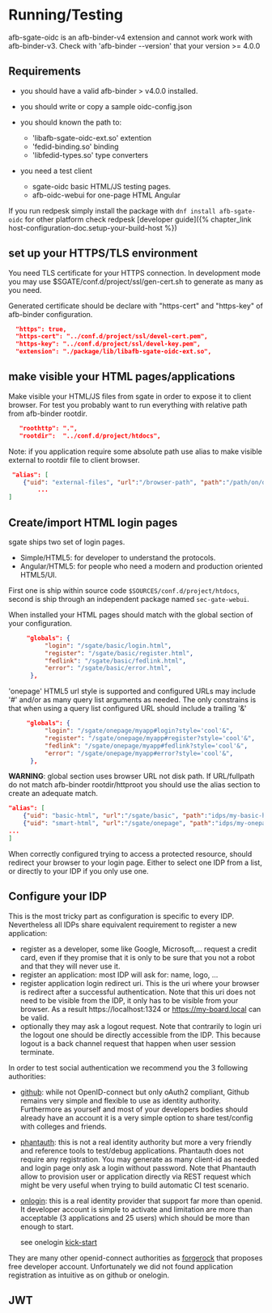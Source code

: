 # Running/Testing

afb-sgate-oidc is an afb-binder-v4 extension and cannot work work with afb-binder-v3. Check with 'afb-binder --version' that your version >= 4.0.0

## Requirements

* you should have a valid afb-binder > v4.0.0 installed.
* you should write or copy a sample oidc-config.json
* you should known the path to:

  * 'libafb-sgate-oidc-ext.so' extention
  * 'fedid-binding.so' binding
  * 'libfedid-types.so' type converters

* you need a test client
  * sgate-oidc basic HTML/JS testing pages.
  * afb-oidc-webui for one-page HTML Angular

If you run redpesk simply install the package with `dnf install afb-sgate-oidc` for other platform check redpesk [developer guide]({% chapter_link host-configuration-doc.setup-your-build-host %})

## set up your HTTPS/TLS environment

You need TLS certificate for your HTTPS connection. In development mode you may use $SGATE/conf.d/project/ssl/gen-cert.sh to generate as many as you need.

Generated certificate should be declare with "https-cert" and "https-key" of afb-binder configuration.

```json
  "https": true,
  "https-cert": "../conf.d/project/ssl/devel-cert.pem",
  "https-key": "../conf.d/project/ssl/devel-key.pem",
  "extension": "./package/lib/libafb-sgate-oidc-ext.so",
```

## make visible your HTML pages/applications

Make visible your HTML/JS files from sgate in order to expose it to client browser. For test you probably want to run everything with relative path from afb-binder rootdir.

```json
   "roothttp": ".",
   "rootdir":  "../conf.d/project/htdocs",
```

Note: if you application require some absolute path use alias to make visible external to rootdir file to client browser.

```json
 "alias": [
    {"uid": "external-files", "url":"/browser-path", "path":"/path/on/disk" },
        ...
]
```

## Create/import HTML login pages

sgate ships two set of login pages.

* Simple/HTML5: for developer to understand the protocols.
* Angular/HTML5: for people who need a modern and production oriented HTML5/UI.

First one is ship within source code ```$SOURCES/conf.d/project/htdocs```, second is ship through an independent package named ```sec-gate-webui```.

When installed your HTML pages should match with the global section of your configuration.
```json
     "globals": {
          "login": "/sgate/basic/login.html",
          "register": "/sgate/basic/register.html",
          "fedlink": "/sgate/basic/fedlink.html",
          "error": "/sgate/basic/error.html",
      },
```
'onepage' HTML5 url style is supported and configured URLs may include '#' and/or as many query list arguments as needed. The only constrains is that when using a query list configured URL should include a trailing '&'

```json
     "globals": {
          "login": "/sgate/onepage/myapp#login?style='cool'&",
          "register": "/sgate/onepage/myapp#register?style='cool'&",
          "fedlink": "/sgate/onepage/myapp#fedlink?style='cool'&",
          "error": "/sgate/onepage/myapp#error?style='cool'&",
      },
```

**WARNING**: global section uses browser URL not disk path. If URL/fullpath do not match afb-binder rootdir/httproot you should use the alias section to create an adequate match.

```json
"alias": [
    {"uid": "basic-html", "url":"/sgate/basic", "path":"idps/my-basic-html-pages" },
    {"uid": "smart-html", "url":"/sgate/onepage", "path":"idps/my-onepage-app" },
...
]
```

When correctly configured trying to access a protected resource, should redirect your browser to your login page. Either to select one IDP from a list, or directly to your IDP if you only use one.

## Configure your IDP

This is the most tricky part as configuration is specific to every IDP. Nevertheless all IDPs share equivalent requirement to register a new application:

* register as a developer, some like Google, Microsoft,... request a credit card, even if they promise that it is only to be sure that you not a robot and that they will never use it.
* register an application: most IDP will ask for: name, logo, ...
* register application login redirect uri. This is the uri where your browser is redirect after a successful authentication. Note that this uri does not need to be visible from the IDP, it only has to be visible from your browser. As a result https://localhost:1324 or https://my-board.local can be valid.
* optionally they may ask a logout request. Note that contrarily to login uri the logout one should be directly accessible from the IDP. This because logout is a back channel request that happen when user session terminate.

In order to test social authentication we recommend you the 3 following authorities:

* [github](https://github.com/settings/applications/new): while not OpenID-connect but only oAuth2 compliant, Github remains very simple and flexible to use as identity authority. Furthermore as yourself and most of your developers bodies should already have an account it is a very simple option to share test/config with colleges and friends.

* [phantauth](https://www.phantauth.net/): this is not a real identity authority but more a very friendly and reference tools to test/debug applications. Phantauth does not require any registration. You may generate as many client-id as needed and login page only ask a login without password. Note that Phantauth allow to provision user or application directly via REST request which might be very useful when trying to build automatic CI test scenario.

* [onlogin](https://www.onelogin.com/developer-signup): this is a real identity provider that support far more than openid. It developer account is simple to activate and limitation are more than acceptable (3 applications and 25 users) which should be more than enough to start.

    see onelogin [kick-start](./4.1-onelogin-kick-start.html)

They are many other openid-connect authorities as [forgerock](https://developer.forgerock.com) that proposes free developer account. Unfortunately we did not found application registration as intuitive as on github or onelogin.


## JWT


